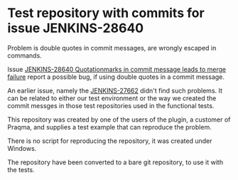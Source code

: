 # Test repository with commits for issue JENKINS-28640

Problem is double quotes in commit messages, are wrongly escaped in commands.

Issue [JENKINS-28640 Quotationmarks in commit message leads to merge failure](https://issues.jenkins-ci.org/browse/JENKINS-28640) report a possible bug, if using double quotes in a commit message.

An earlier issue, namely the [JENKINS-27662](https://issues.jenkins-ci.org/browse/JENKINS-27662) didn't find such problems. It can be related to either our test environment or the way we created the commit messges in those test repositories used in the functional tests.


This repository was created by one of the users of the plugin, a customer of Praqma, and supplies a test example that can reproduce the problem.

There is no script for reproducing the repository, it was created under Windows.

The repository have been converted to a bare git repository, to use it with the tests.
